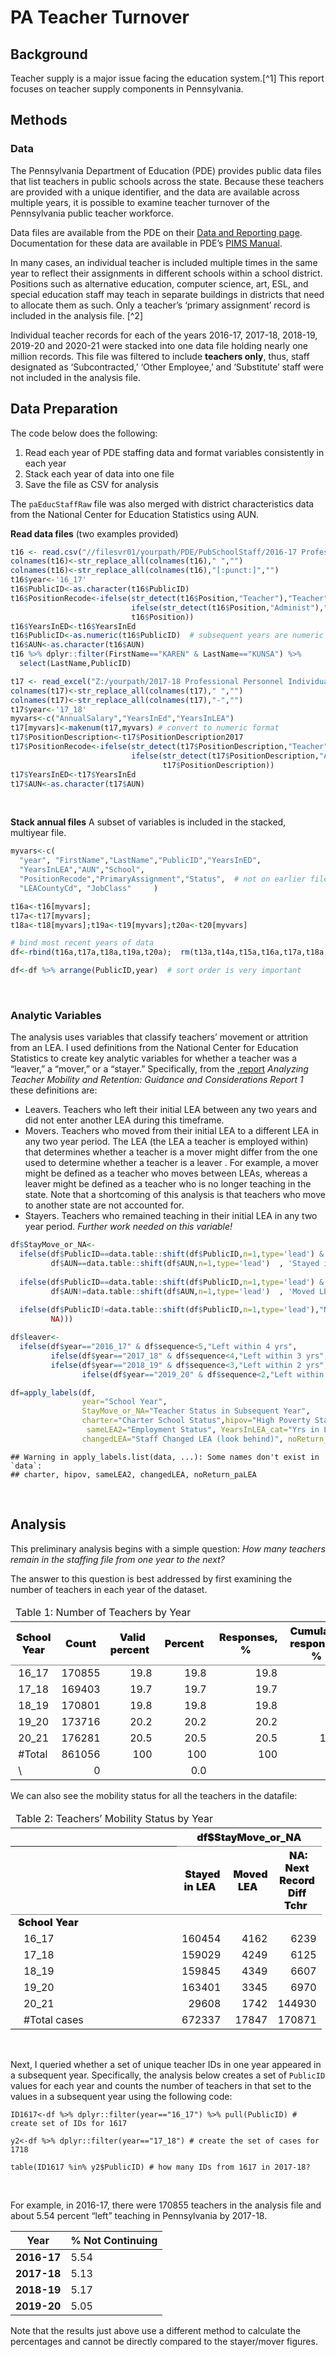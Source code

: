 PA Teacher Turnover
================

## Background

Teacher supply is a major issue facing the education system.\[^1\] This
report focuses on teacher supply components in Pennsylvania.

## Methods

### Data

The Pennsylvania Department of Education (PDE) provides public data
files that list teachers in public schools across the state. Because
these teachers are provided with a unique identifier, and the data are
available across multiple years, it is possible to examine teacher
turnover of the Pennsylvania public teacher workforce.

Data files are available from the PDE on their
<a href="https://www.education.pa.gov/DataAndReporting/ProfSupPers/Pages/ProfPersIndStaff.aspx">Data
and Reporting page</a>. Documentation for these data are available in
PDE’s
<a href="https://www.education.pa.gov/Documents/Teachers-Administrators/PIMS/PIMS%20Manuals/2021-2022%20PIMS%20Manual%20Vol%201.pdf">PIMS
Manual</a>.

In many cases, an individual teacher is included multiple times in the
same year to reflect their assignments in different schools within a
school district. Positions such as alternative education, computer
science, art, ESL, and special education staff may teach in separate
buildings in districts that need to allocate them as such. Only a
teacher’s ‘primary assignment’ record is included in the analysis file.
\[^2\]

Individual teacher records for each of the years 2016-17, 2017-18,
2018-19, 2019-20 and 2020-21 were stacked into one data file holding
nearly one million records. This file was filtered to include **teachers
only**, thus, staff designated as ‘Subcontracted,’ ‘Other Employee,’ and
‘Substitute’ staff were not included in the analysis file.

## Data Preparation

The code below does the following:

1.  Read each year of PDE staffing data and format variables
    consistently in each year
2.  Stack each year of data into one file
3.  Save the file as CSV for analysis

The `paEducStaffRaw` file was also merged with district characteristics
data from the National Center for Education Statistics using AUN.

**Read data files** (two examples provided)

``` r
t16 <- read.csv("//filesvr01/yourpath/PDE/PubSchoolStaff/2016-17 Professional Personnel Individual Staff Report.csv")
colnames(t16)<-str_replace_all(colnames(t16)," ","")
colnames(t16)<-str_replace_all(colnames(t16),"[:punct:]","")
t16$year<-'16_17'
t16$PublicID<-as.character(t16$PublicID)
t16$PositionRecode<-ifelse(str_detect(t16$Position,"Teacher"),"Teacher",
                           ifelse(str_detect(t16$Position,"Administ"),"Admin",
                           t16$Position))
t16$YearsInED<-t16$YearsInEd
t16$PublicID<-as.numeric(t16$PublicID)  # subsequent years are numeric format
t16$AUN<-as.character(t16$AUN)
t16 %>% dplyr::filter(FirstName=="KAREN" & LastName=="KUNSA") %>%
  select(LastName,PublicID)

t17 <- read_excel("Z:/yourpath/2017-18 Professional Personnel Individual Staff Report.xlsx")
colnames(t17)<-str_replace_all(colnames(t17)," ","")
colnames(t17)<-str_replace_all(colnames(t17),"-","")
t17$year<-'17_18'
myvars<-c("AnnualSalary","YearsInEd","YearsInLEA")
t17[myvars]<-makenum(t17,myvars) # convert to numeric format
t17$PositionDescription<-t17$PositionDescription2017
t17$PositionRecode<-ifelse(str_detect(t17$PositionDescription,"Teacher"),"Teacher",
                           ifelse(str_detect(t17$PositionDescription,"Administ"),"Admin",
                                  t17$PositionDescription))
t17$YearsInED<-t17$YearsInEd
t17$AUN<-as.character(t17$AUN)
```

 

**Stack annual files** A subset of variables is included in the stacked,
multiyear file.

``` r
myvars<-c(
  "year", "FirstName","LastName","PublicID","YearsInED",
  "YearsInLEA","AUN","School",
  "PositionRecode","PrimaryAssignment","Status",  # not on earlier files
  "LEACountyCd", "JobClass"     )

t16a<-t16[myvars];
t17a<-t17[myvars];
t18a<-t18[myvars];t19a<-t19[myvars];t20a<-t20[myvars]

# bind most recent years of data
df<-rbind(t16a,t17a,t18a,t19a,t20a);  rm(t13a,t14a,t15a,t16a,t17a,t18a,t19a,t20a)

df<-df %>% arrange(PublicID,year)  # sort order is very important
```

 

### Analytic Variables

The analysis uses variables that classify teachers’ movement or
attrition from an LEA. I used definitions from the National Center for
Education Statistics to create key analytic variables for whether a
teacher was a “leaver,” a “mover,” or a “stayer.” Specifically, from the
<a href="https://ies.ed.gov/ncee/edlabs/regions/northeast/pdf/REL_2021080.pdf">,report</a>
*Analyzing Teacher Mobility and Retention: Guidance and Considerations
Report 1* these definitions are:

-   Leavers. Teachers who left their initial LEA between any two years
    and did not enter another LEA during this timeframe.
-   Movers. Teachers who moved from their initial LEA to a different LEA
    in any two year period. The LEA (the LEA a teacher is employed
    within) that determines whether a teacher is a mover might differ
    from the one used to determine whether a teacher is a leaver . For
    example, a mover might be defined as a teacher who moves between
    LEAs, whereas a leaver might be defined as a teacher who is no
    longer teaching in the state. Note that a shortcoming of this
    analysis is that teachers who move to another state are not
    accounted for.
-   Stayers. Teachers who remained teaching in their initial LEA in any
    two year period. *Further work needed on this variable!*

``` r
df$StayMove_or_NA<-
  ifelse(df$PublicID==data.table::shift(df$PublicID,n=1,type='lead') & #next record must be same teacher
         df$AUN==data.table::shift(df$AUN,n=1,type='lead')  , 'Stayed in LEA',
         
  ifelse(df$PublicID==data.table::shift(df$PublicID,n=1,type='lead') &
         df$AUN!=data.table::shift(df$AUN,n=1,type='lead')  , 'Moved LEA',
  
  ifelse(df$PublicID!=data.table::shift(df$PublicID,n=1,type='lead'),"NA: Next Record Diff Tchr",
         NA)))

df$leaver<-
  ifelse(df$year=="2016_17" & df$sequence<5,"Left within 4 yrs",
         ifelse(df$year=="2017_18" & df$sequence<4,"Left within 3 yrs",     
         ifelse(df$year=="2018_19" & df$sequence<3,"Left within 2 yrs",
                ifelse(df$year=="2019_20" & df$sequence<2,"Left within 1 yrs","Other"))))

df=apply_labels(df,
                year="School Year",
                StayMove_or_NA="Teacher Status in Subsequent Year",
                charter="Charter School Status",hipov="High Poverty Status",
                 sameLEA2="Employment Status", YearsInLEA_cat="Yrs in LEA",
                changedLEA="Staff Changed LEA (look behind)", noReturn_paLEA="Staff Did Not Return (look ahead)")
```

    ## Warning in apply_labels.list(data, ...): Some names don't exist in `data`:
    ## charter, hipov, sameLEA2, changedLEA, noReturn_paLEA

 

## Analysis

This preliminary analysis begins with a simple question: *How many
teachers remain in the staffing file from one year to the next?*

The answer to this question is best addressed by first examining the
number of teachers in each year of the dataset.

<table class="gmisc_table" style="border-collapse: collapse; margin-top: 1em; margin-bottom: 1em;">
<thead>
<tr>
<td colspan="6" style="text-align: left;">
Table 1: Number of Teachers by Year
</td>
</tr>
<tr>
<th style="border-bottom: 1px solid grey; font-weight: 900; border-top: 2px solid grey; width: 250px; text-align: center;">
School Year
</th>
<th style="font-weight: 900; border-bottom: 1px solid grey; border-top: 2px solid grey; text-align: center;">
 Count 
</th>
<th style="font-weight: 900; border-bottom: 1px solid grey; border-top: 2px solid grey; text-align: center;">
 Valid percent 
</th>
<th style="font-weight: 900; border-bottom: 1px solid grey; border-top: 2px solid grey; text-align: center;">
 Percent 
</th>
<th style="font-weight: 900; border-bottom: 1px solid grey; border-top: 2px solid grey; text-align: center;">
 Responses, % 
</th>
<th style="font-weight: 900; border-bottom: 1px solid grey; border-top: 2px solid grey; text-align: center;">
 Cumulative responses, % 
</th>
</tr>
</thead>
<tbody>
<tr>
<td style="width: 250px; text-align: left;">
 16_17 
</td>
<td style="width: 50px; text-align: right;">
170855
</td>
<td style="width: 50px; text-align: right;">
19.8
</td>
<td style="width: 50px; text-align: right;">
19.8
</td>
<td style="width: 50px; text-align: right;">
19.8
</td>
<td style="width: 50px; text-align: right;">
19.8
</td>
</tr>
<tr>
<td style="width: 250px; text-align: left;">
 17_18 
</td>
<td style="width: 50px; text-align: right;">
169403
</td>
<td style="width: 50px; text-align: right;">
19.7
</td>
<td style="width: 50px; text-align: right;">
19.7
</td>
<td style="width: 50px; text-align: right;">
19.7
</td>
<td style="width: 50px; text-align: right;">
39.5
</td>
</tr>
<tr>
<td style="width: 250px; text-align: left;">
 18_19 
</td>
<td style="width: 50px; text-align: right;">
170801
</td>
<td style="width: 50px; text-align: right;">
19.8
</td>
<td style="width: 50px; text-align: right;">
19.8
</td>
<td style="width: 50px; text-align: right;">
19.8
</td>
<td style="width: 50px; text-align: right;">
59.4
</td>
</tr>
<tr>
<td style="width: 250px; text-align: left;">
 19_20 
</td>
<td style="width: 50px; text-align: right;">
173716
</td>
<td style="width: 50px; text-align: right;">
20.2
</td>
<td style="width: 50px; text-align: right;">
20.2
</td>
<td style="width: 50px; text-align: right;">
20.2
</td>
<td style="width: 50px; text-align: right;">
79.5
</td>
</tr>
<tr>
<td style="width: 250px; text-align: left;">
 20_21 
</td>
<td style="width: 50px; text-align: right;">
176281
</td>
<td style="width: 50px; text-align: right;">
20.5
</td>
<td style="width: 50px; text-align: right;">
20.5
</td>
<td style="width: 50px; text-align: right;">
20.5
</td>
<td style="width: 50px; text-align: right;">
100.0
</td>
</tr>
<tr>
<td style="width: 250px; text-align: left;">
 #Total 
</td>
<td style="width: 50px; text-align: right;">
861056
</td>
<td style="width: 50px; text-align: right;">
100
</td>
<td style="width: 50px; text-align: right;">
100
</td>
<td style="width: 50px; text-align: right;">
100
</td>
<td style="width: 50px; text-align: right;">
</td>
</tr>
<tr>
<td style="width: 250px; border-bottom: 2px solid grey; text-align: left;">
 \<NA\> 
</td>
<td style="width: 50px; border-bottom: 2px solid grey; text-align: right;">
0
</td>
<td style="width: 50px; border-bottom: 2px solid grey; text-align: right;">
</td>
<td style="width: 50px; border-bottom: 2px solid grey; text-align: right;">
0.0
</td>
<td style="width: 50px; border-bottom: 2px solid grey; text-align: right;">
</td>
<td style="width: 50px; border-bottom: 2px solid grey; text-align: right;">
</td>
</tr>
</tbody>
</table>

  

We can also see the mobility status for all the teachers in the
datafile:

<table class="gmisc_table" style="border-collapse: collapse; margin-top: 1em; margin-bottom: 1em;">
<thead>
<tr>
<td colspan="4" style="text-align: left;">
Table 2: Teachers’ Mobility Status by Year
</td>
</tr>
<tr>
<th style="border-top: 2px solid grey;">
</th>
<th colspan="3" style="font-weight: 900; border-bottom: 1px solid grey; border-top: 2px solid grey; text-align: center;">
 df$StayMove_or_NA 
</th>
</tr>
<tr>
<th style="border-bottom: 1px solid grey; font-weight: 900; width: 250px; text-align: center;">
</th>
<th style="font-weight: 900; border-bottom: 1px solid grey; text-align: center;">
 Stayed in LEA 
</th>
<th style="font-weight: 900; border-bottom: 1px solid grey; text-align: center;">
 Moved LEA 
</th>
<th style="font-weight: 900; border-bottom: 1px solid grey; text-align: center;">
 NA: Next Record Diff Tchr 
</th>
</tr>
</thead>
<tbody>
<tr>
<td colspan="4" style="width: 250px; font-weight: 900;">
 School Year 
</td>
</tr>
<tr>
<td style="width: 250px; text-align: left;">
   16_17 
</td>
<td style="width: 50px; text-align: right;">
160454
</td>
<td style="width: 50px; text-align: right;">
4162
</td>
<td style="width: 50px; text-align: right;">
6239
</td>
</tr>
<tr>
<td style="width: 250px; text-align: left;">
   17_18 
</td>
<td style="width: 50px; text-align: right;">
159029
</td>
<td style="width: 50px; text-align: right;">
4249
</td>
<td style="width: 50px; text-align: right;">
6125
</td>
</tr>
<tr>
<td style="width: 250px; text-align: left;">
   18_19 
</td>
<td style="width: 50px; text-align: right;">
159845
</td>
<td style="width: 50px; text-align: right;">
4349
</td>
<td style="width: 50px; text-align: right;">
6607
</td>
</tr>
<tr>
<td style="width: 250px; text-align: left;">
   19_20 
</td>
<td style="width: 50px; text-align: right;">
163401
</td>
<td style="width: 50px; text-align: right;">
3345
</td>
<td style="width: 50px; text-align: right;">
6970
</td>
</tr>
<tr>
<td style="width: 250px; text-align: left;">
   20_21 
</td>
<td style="width: 50px; text-align: right;">
29608
</td>
<td style="width: 50px; text-align: right;">
1742
</td>
<td style="width: 50px; text-align: right;">
144930
</td>
</tr>
<tr>
<td style="width: 250px; border-bottom: 2px solid grey; text-align: left;">
   #Total cases 
</td>
<td style="width: 50px; border-bottom: 2px solid grey; text-align: right;">
672337
</td>
<td style="width: 50px; border-bottom: 2px solid grey; text-align: right;">
17847
</td>
<td style="width: 50px; border-bottom: 2px solid grey; text-align: right;">
170871
</td>
</tr>
</tbody>
</table>

 

Next, I queried whether a set of unique teacher IDs in one year appeared
in a subsequent year. Specifically, the analysis below creates a set of
`PublicID` values for each year and counts the number of teachers in
that set to the values in a subsequent year using the following code:

`ID1617<-df %>% dplyr::filter(year=="16_17") %>% pull(PublicID) # create set of IDs for 1617`

`y2<-df %>% dplyr::filter(year=="17_18") # create the set of cases for 1718`

`table(ID1617 %in% y2$PublicID) # how many IDs from 1617 in 2017-18?`

 

For example, in 2016-17, there were 170855 teachers in the analysis file
and about 5.54 percent “left” teaching in Pennsylvania by 2017-18.

|    Year     | % Not Continuing |
|:-----------:|------------------|
| **2016-17** | 5.54             |
| **2017-18** | 5.13             |
| **2018-19** | 5.17             |
| **2019-20** | 5.05             |

Note that the results just above use a different method to calculate the
percentages and cannot be directly compared to the stayer/mover figures.
